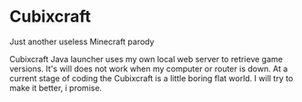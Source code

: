 # Cubixcraft
Just another useless Minecraft parody

Cubixcraft Java launcher uses my own local web server to retrieve game versions. It's will does not work when my computer or router is down.
At a current stage of coding the Cubixcraft is a little boring flat world. I will try to make it better, i promise.
